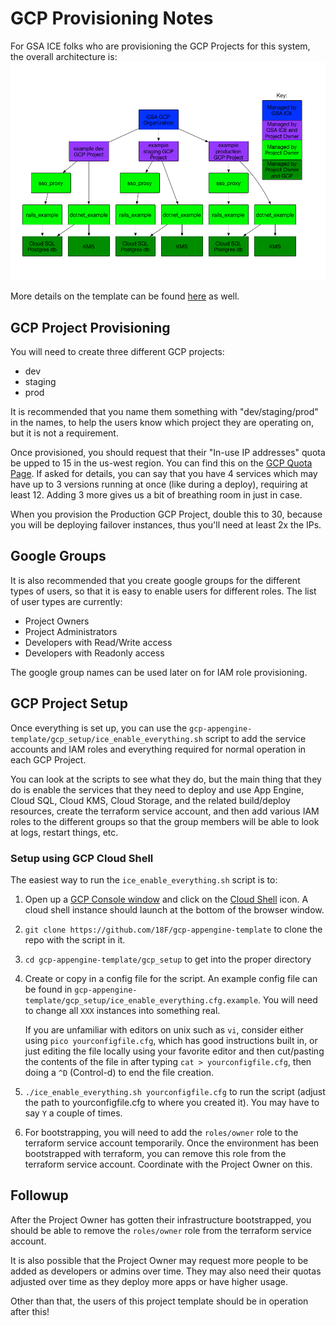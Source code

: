 # GCP Provisioning Notes

For GSA ICE folks who are provisioning the GCP Projects for this system,
the overall architecture is:
![diagram of gcp org, project, apps, and services](gcp_diagram.png)

More details on the template can be found [here](DEVSECOPS.md) as well.

## GCP Project Provisioning

You will need to create three different GCP projects:
* dev
* staging
* prod

It is recommended that you name them something with "dev/staging/prod" in the
names, to help the users know which project they are operating on, but
it is not a requirement.

Once provisioned, you should request that their "In-use IP addresses" quota
be upped to 15 in the us-west region.  You can find this on the
[GCP Quota Page](https://console.cloud.google.com/iam-admin/quotas).
If asked for details, you can say that you have 4 services which may have
up to 3 versions running at once (like during a deploy), requiring at
least 12.  Adding 3 more gives us a bit of breathing room in just in case.

When you provision the Production GCP Project, double this to 30, because you
will be deploying failover instances, thus you'll need at least 2x the IPs.


## Google Groups

It is also recommended that you create google groups for the different types
of users, so that it is easy to enable users for different roles.  The list
of user types are currently:
* Project Owners
* Project Administrators
* Developers with Read/Write access
* Developers with Readonly access

The google group names can be used later on for IAM role provisioning.


## GCP Project Setup

Once everything is set up, you can use the `gcp-appengine-template/gcp_setup/ice_enable_everything.sh`
script to add the service accounts and IAM roles and everything required
for normal operation in each GCP Project.

You can look at the scripts to see what they do, but the main thing that they do
is enable the services that they need to deploy and use App Engine, Cloud SQL,
Cloud KMS, Cloud Storage, and the related build/deploy resources, create the
terraform service account, and then add various IAM roles to the different
groups so that the group members will be able to look at logs, restart things,
etc.

### Setup using GCP Cloud Shell

The easiest way to run the `ice_enable_everything.sh` script is to:
1. Open up a [GCP Console window](https://console.cloud.google.com/) and
   click on the [Cloud Shell](https://cloud.google.com/shell/) icon.
   A cloud shell instance should launch at the bottom of the browser window.
1. `git clone https://github.com/18F/gcp-appengine-template` to clone the repo with the script in it.
1. `cd gcp-appengine-template/gcp_setup` to get into the proper directory
1. Create or copy in a config file for the script.  An example config file can be found in
   `gcp-appengine-template/gcp_setup/ice_enable_everything.cfg.example`.  You will need to
   change all `XXX` instances into something real.

   If you are unfamiliar with editors on unix such as `vi`, consider either using
   `pico yourconfigfile.cfg`, which has good instructions built in, or just editing
   the file locally using your favorite editor and then cut/pasting the contents of
   the file in after typing `cat > yourconfigfile.cfg`, then doing a `^D` (Control-d)
   to end the file creation.
1. `./ice_enable_everything.sh yourconfigfile.cfg` to run the script (adjust
   the path to yourconfigfile.cfg to where you created it).  You may have to say `Y`
   a couple of times.
1. For bootstrapping, you will need to add the `roles/owner` role to the terraform service account
   temporarily.  Once the environment has been bootstrapped with terraform, you can remove this
   role from the terraform service account.  Coordinate with the Project Owner on this.

## Followup

After the Project Owner has gotten their infrastructure bootstrapped, you should be
able to remove the `roles/owner` role from the terraform service account.

It is also possible that the Project Owner may request more people to be added
as developers or admins over time.  They may also need their quotas adjusted
over time as they deploy more apps or have higher usage.

Other than that, the users of this project template should be in operation after
this!
